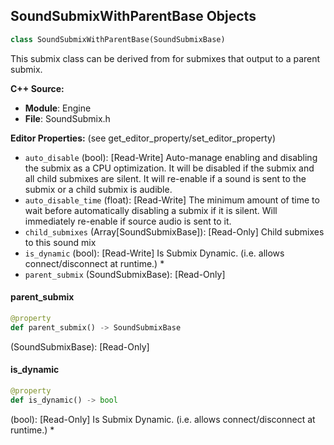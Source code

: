 ## SoundSubmixWithParentBase Objects

```python
class SoundSubmixWithParentBase(SoundSubmixBase)
```

This submix class can be derived from for submixes that output to a parent submix.

**C++ Source:**

- **Module**: Engine
- **File**: SoundSubmix.h

**Editor Properties:** (see get_editor_property/set_editor_property)

- ``auto_disable`` (bool):  [Read-Write] Auto-manage enabling and disabling the submix as a CPU optimization. It will be disabled if the submix and all child submixes are silent. It will re-enable if a sound is sent to the submix or a child submix is audible.
- ``auto_disable_time`` (float):  [Read-Write] The minimum amount of time to wait before automatically disabling a submix if it is silent. Will immediately re-enable if source audio is sent to it.
- ``child_submixes`` (Array[SoundSubmixBase]):  [Read-Only] Child submixes to this sound mix
- ``is_dynamic`` (bool):  [Read-Write] Is Submix Dynamic. (i.e. allows connect/disconnect at runtime.)  *
- ``parent_submix`` (SoundSubmixBase):  [Read-Only]

<a id="unreal.SoundSubmixWithParentBase.parent_submix"></a>

#### parent_submix

```python
@property
def parent_submix() -> SoundSubmixBase
```

(SoundSubmixBase):  [Read-Only]

<a id="unreal.SoundSubmixWithParentBase.is_dynamic"></a>

#### is_dynamic

```python
@property
def is_dynamic() -> bool
```

(bool):  [Read-Only] Is Submix Dynamic. (i.e. allows connect/disconnect at runtime.)  *

<a id="unreal.SoundSubmix"></a>